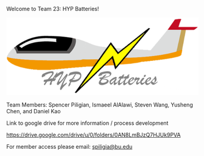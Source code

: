 Welcome to Team 23: HYP Batteries! 

![HYP Logo](https://github.com/Spiligia/HYPE_Batteries/blob/main/Pictures/Hyp_final.png)

Team Members: Spencer Piligian, Ismaeel AlAlawi, Steven Wang, Yusheng Chen, and Daniel Kao

Link to google drive for more information / process development 

https://drive.google.com/drive/u/0/folders/0AN8LmBJzQ7HJUk9PVA

For member access please email: spiligia@bu.edu

